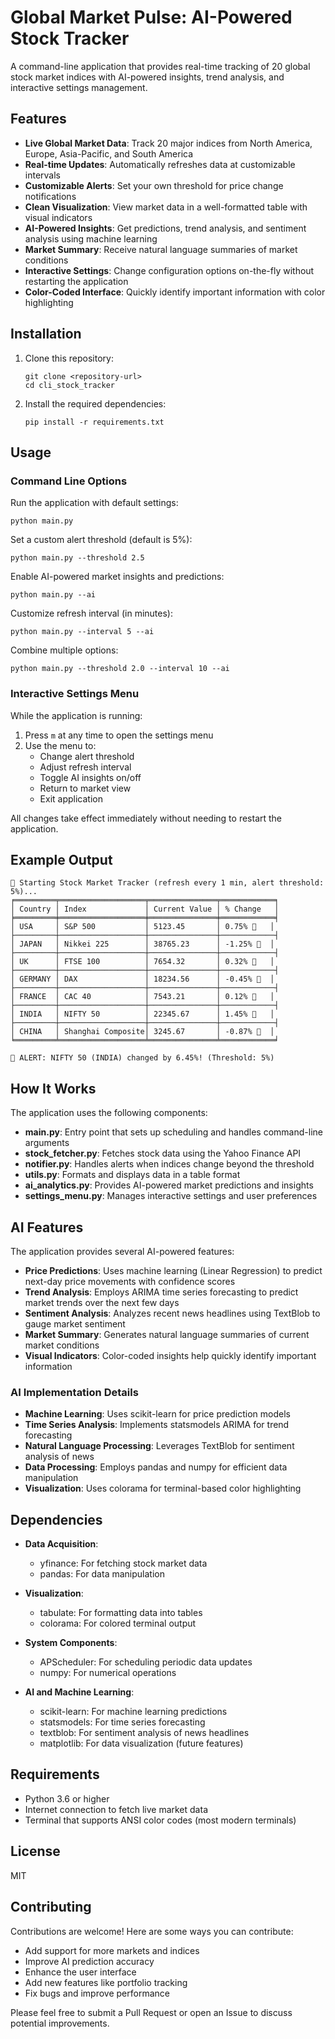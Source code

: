 # Global Market Pulse: AI-Powered Stock Tracker

A command-line application that provides real-time tracking of 20 global stock market indices with AI-powered insights, trend analysis, and interactive settings management.

## Features

- **Live Global Market Data**: Track 20 major indices from North America, Europe, Asia-Pacific, and South America
- **Real-time Updates**: Automatically refreshes data at customizable intervals
- **Customizable Alerts**: Set your own threshold for price change notifications
- **Clean Visualization**: View market data in a well-formatted table with visual indicators
- **AI-Powered Insights**: Get predictions, trend analysis, and sentiment analysis using machine learning
- **Market Summary**: Receive natural language summaries of market conditions
- **Interactive Settings**: Change configuration options on-the-fly without restarting the application
- **Color-Coded Interface**: Quickly identify important information with color highlighting

## Installation

1. Clone this repository:
   ```
   git clone <repository-url>
   cd cli_stock_tracker
   ```

2. Install the required dependencies:
   ```
   pip install -r requirements.txt
   ```

## Usage

### Command Line Options

Run the application with default settings:
```
python main.py
```

Set a custom alert threshold (default is 5%):
```
python main.py --threshold 2.5
```

Enable AI-powered market insights and predictions:
```
python main.py --ai
```

Customize refresh interval (in minutes):
```
python main.py --interval 5 --ai
```

Combine multiple options:
```
python main.py --threshold 2.0 --interval 10 --ai
```

### Interactive Settings Menu

While the application is running:
1. Press `m` at any time to open the settings menu
2. Use the menu to:
   - Change alert threshold
   - Adjust refresh interval
   - Toggle AI insights on/off
   - Return to market view
   - Exit application

All changes take effect immediately without needing to restart the application.

## Example Output

```
🚀 Starting Stock Market Tracker (refresh every 1 min, alert threshold: 5%)...
╒═════════╤═══════════════════╤═══════════════╤════════════╕
│ Country │ Index             │ Current Value │ % Change   │
╞═════════╪═══════════════════╪═══════════════╪════════════╡
│ USA     │ S&P 500           │ 5123.45       │ 0.75% 🔼   │
├─────────┼───────────────────┼───────────────┼────────────┤
│ JAPAN   │ Nikkei 225        │ 38765.23      │ -1.25% 🔽  │
├─────────┼───────────────────┼───────────────┼────────────┤
│ UK      │ FTSE 100          │ 7654.32       │ 0.32% 🔼   │
├─────────┼───────────────────┼───────────────┼────────────┤
│ GERMANY │ DAX               │ 18234.56      │ -0.45% 🔽  │
├─────────┼───────────────────┼───────────────┼────────────┤
│ FRANCE  │ CAC 40            │ 7543.21       │ 0.12% 🔼   │
├─────────┼───────────────────┼───────────────┼────────────┤
│ INDIA   │ NIFTY 50          │ 22345.67      │ 1.45% 🔼   │
├─────────┼───────────────────┼───────────────┼────────────┤
│ CHINA   │ Shanghai Composite│ 3245.67       │ -0.87% 🔽  │
╘═════════╧═══════════════════╧═══════════════╧════════════╛

🚨 ALERT: NIFTY 50 (INDIA) changed by 6.45%! (Threshold: 5%)
```

## How It Works

The application uses the following components:

- **main.py**: Entry point that sets up scheduling and handles command-line arguments
- **stock_fetcher.py**: Fetches stock data using the Yahoo Finance API
- **notifier.py**: Handles alerts when indices change beyond the threshold
- **utils.py**: Formats and displays data in a table format
- **ai_analytics.py**: Provides AI-powered market predictions and insights
- **settings_menu.py**: Manages interactive settings and user preferences

## AI Features

The application provides several AI-powered features:

- **Price Predictions**: Uses machine learning (Linear Regression) to predict next-day price movements with confidence scores
- **Trend Analysis**: Employs ARIMA time series forecasting to predict market trends over the next few days
- **Sentiment Analysis**: Analyzes recent news headlines using TextBlob to gauge market sentiment
- **Market Summary**: Generates natural language summaries of current market conditions
- **Visual Indicators**: Color-coded insights help quickly identify important information

### AI Implementation Details

- **Machine Learning**: Uses scikit-learn for price prediction models
- **Time Series Analysis**: Implements statsmodels ARIMA for trend forecasting
- **Natural Language Processing**: Leverages TextBlob for sentiment analysis of news
- **Data Processing**: Employs pandas and numpy for efficient data manipulation
- **Visualization**: Uses colorama for terminal-based color highlighting

## Dependencies

- **Data Acquisition**:
  - yfinance: For fetching stock market data
  - pandas: For data manipulation

- **Visualization**:
  - tabulate: For formatting data into tables
  - colorama: For colored terminal output

- **System Components**:
  - APScheduler: For scheduling periodic data updates
  - numpy: For numerical operations

- **AI and Machine Learning**:
  - scikit-learn: For machine learning predictions
  - statsmodels: For time series forecasting
  - textblob: For sentiment analysis of news headlines
  - matplotlib: For data visualization (future features)

## Requirements

- Python 3.6 or higher
- Internet connection to fetch live market data
- Terminal that supports ANSI color codes (most modern terminals)

## License

MIT

## Contributing

Contributions are welcome! Here are some ways you can contribute:

- Add support for more markets and indices
- Improve AI prediction accuracy
- Enhance the user interface
- Add new features like portfolio tracking
- Fix bugs and improve performance

Please feel free to submit a Pull Request or open an Issue to discuss potential improvements.
